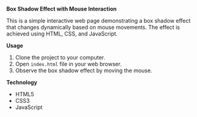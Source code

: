 <b>Box Shadow Effect with Mouse Interaction</b>

This is a simple interactive web page demonstrating a box shadow effect that changes dynamically based on mouse movements. The effect is achieved using HTML, CSS, and JavaScript.

<b>Usage</b>

1. Clone the project to your computer.
2. Open `index.html` file in your web browser.
3. Observe the box shadow effect by moving the mouse.

<b>Technology</b>

- HTML5
- CSS3
- JavaScript
